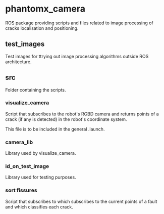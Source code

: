 # phantomx_camera

ROS package providing scripts and files related to image processing of cracks localisation and positioning.

## test_images

Test images for ttrying out image processing algorithms outside ROS architecture.

## src

Folder containing the scripts.

### visualize_camera

Script that subscribes to the robot's RGBD camera and returns points of a crack (if any is detected) in the robot's coordinate system.

This file is to be included in the general .launch.

### camera_lib

Library used by visualize_camera.

### id_on_test_image

Library used for testing purposes.

### sort fissures

Script that subscribes to which subscribes to the current points of a fault and which classifies each crack.
